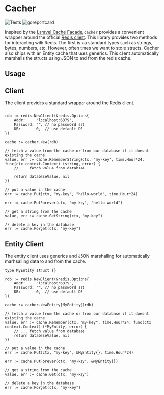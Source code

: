 # Cacher

![Tests](https://github.com/arhea/go-cacher/actions/workflows/main.yml/badge.svg?branch=main) ![goreportcard](https://goreportcard.com/badge/github.com/arhea/go-cacher)

Inspired by the [Laravel Cache Facade](https://laravel.com/docs/10.x/cache), `cacher` provides a convenient wrapper around the official [Redis client](https://github.com/redis/go-redis). This library provides two methods for interacting with Redis. The first is via standard types such as strings, bytes, numbers, etc. However, often times we want to store structs. Cacher also ships with an Entity cache that uses generics. This client automatically marshalls the structs using JSON to and from the redis cache.

## Usage

## Client

The client provides a standard wrapper around the Redis client.

```golang

rdb := redis.NewClient(&redis.Options{
    Addr:     "localhost:6379",
    Password: "", // no password set
    DB:       0,  // use default DB
})

cache := cacher.New(rdb)

// fetch a value from the cache or from our database if it doesnt existing the cache
value, err := cache.RememberString(ctx, "my-key", time.Hour*24, func(ctx context.Context) (string, error) {
    // ... fetch value from database

    return databaseValue, nil
})

// put a value in the cache
err := cache.Put(ctx, "my-key", "hello-world", time.Hour*24)

err := cache.PutForever(ctx, "my-key", "hello-world")

// get a string from the cache
value, err := cache.GetString(ctx, "my-key")

// delete a key in the database
err := cache.Forget(ctx, "my-key")

```

## Entity Client

The entity client uses generics and JSON marshalling for automatically marhsalling data to and from the cache.

```golang
type MyEntity struct {}

rdb := redis.NewClient(&redis.Options{
    Addr:     "localhost:6379",
    Password: "", // no password set
    DB:       0,  // use default DB
})

cache := cacher.NewEntity[MyEntity](rdb)

// fetch a value from the cache or from our database if it doesnt existing the cache
value, err := cache.Remember(ctx, "my-key", time.Hour*24, func(ctx context.Context) (*MyEntity, error) {
    // ... fetch value from database
    return databaseValue, nil
})

// put a value in the cache
err := cache.Put(ctx, "my-key", &MyEntity{}, time.Hour*24)

err := cache.PutForever(ctx, "my-key", &MyEntity{})

// get a string from the cache
value, err := cache.Get(ctx, "my-key")

// delete a key in the database
err := cache.Forget(ctx, "my-key")
```
